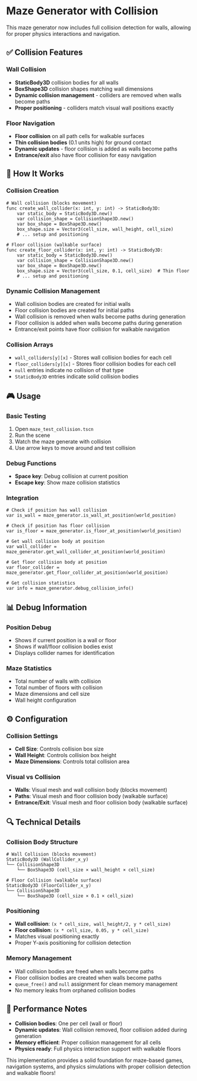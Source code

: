 # Maze Generator with Collision

This maze generator now includes full collision detection for walls, allowing for proper physics interactions and navigation.

## ✅ **Collision Features**

### **Wall Collision**
- **StaticBody3D** collision bodies for all walls
- **BoxShape3D** collision shapes matching wall dimensions
- **Dynamic collision management** - colliders are removed when walls become paths
- **Proper positioning** - colliders match visual wall positions exactly

### **Floor Navigation**
- **Floor collision** on all path cells for walkable surfaces
- **Thin collision bodies** (0.1 units high) for ground contact
- **Dynamic updates** - floor collision is added as walls become paths
- **Entrance/exit** also have floor collision for easy navigation

## 🔧 **How It Works**

### **Collision Creation**
```gdscript
# Wall collision (blocks movement)
func create_wall_collider(x: int, y: int) -> StaticBody3D:
    var static_body = StaticBody3D.new()
    var collision_shape = CollisionShape3D.new()
    var box_shape = BoxShape3D.new()
    box_shape.size = Vector3(cell_size, wall_height, cell_size)
    # ... setup and positioning

# Floor collision (walkable surface)
func create_floor_collider(x: int, y: int) -> StaticBody3D:
    var static_body = StaticBody3D.new()
    var collision_shape = CollisionShape3D.new()
    var box_shape = BoxShape3D.new()
    box_shape.size = Vector3(cell_size, 0.1, cell_size)  # Thin floor
    # ... setup and positioning
```

### **Dynamic Collision Management**
- Wall collision bodies are created for initial walls
- Floor collision bodies are created for initial paths
- Wall collision is removed when walls become paths during generation
- Floor collision is added when walls become paths during generation
- Entrance/exit points have floor collision for walkable navigation

### **Collision Arrays**
- `wall_colliders[y][x]` - Stores wall collision bodies for each cell
- `floor_colliders[y][x]` - Stores floor collision bodies for each cell
- `null` entries indicate no collision of that type
- `StaticBody3D` entries indicate solid collision bodies

## 🎮 **Usage**

### **Basic Testing**
1. Open `maze_test_collision.tscn`
2. Run the scene
3. Watch the maze generate with collision
4. Use arrow keys to move around and test collision

### **Debug Functions**
- **Space key**: Debug collision at current position
- **Escape key**: Show maze collision statistics

### **Integration**
```gdscript
# Check if position has wall collision
var is_wall = maze_generator.is_wall_at_position(world_position)

# Check if position has floor collision
var is_floor = maze_generator.is_floor_at_position(world_position)

# Get wall collision body at position
var wall_collider = maze_generator.get_wall_collider_at_position(world_position)

# Get floor collision body at position
var floor_collider = maze_generator.get_floor_collider_at_position(world_position)

# Get collision statistics
var info = maze_generator.debug_collision_info()
```

## 📊 **Debug Information**

### **Position Debug**
- Shows if current position is a wall or floor
- Shows if wall/floor collision bodies exist
- Displays collider names for identification

### **Maze Statistics**
- Total number of walls with collision
- Total number of floors with collision
- Maze dimensions and cell size
- Wall height configuration

## ⚙️ **Configuration**

### **Collision Settings**
- **Cell Size**: Controls collision box size
- **Wall Height**: Controls collision box height
- **Maze Dimensions**: Controls total collision area

### **Visual vs Collision**
- **Walls**: Visual mesh and wall collision body (blocks movement)
- **Paths**: Visual mesh and floor collision body (walkable surface)
- **Entrance/Exit**: Visual mesh and floor collision body (walkable surface)

## 🔍 **Technical Details**

### **Collision Body Structure**
```
# Wall Collision (blocks movement)
StaticBody3D (WallCollider_x_y)
└── CollisionShape3D
    └── BoxShape3D (cell_size × wall_height × cell_size)

# Floor Collision (walkable surface)
StaticBody3D (FloorCollider_x_y)
└── CollisionShape3D
    └── BoxShape3D (cell_size × 0.1 × cell_size)
```

### **Positioning**
- **Wall collision**: `(x * cell_size, wall_height/2, y * cell_size)`
- **Floor collision**: `(x * cell_size, 0.05, y * cell_size)`
- Matches visual positioning exactly
- Proper Y-axis positioning for collision detection

### **Memory Management**
- Wall collision bodies are freed when walls become paths
- Floor collision bodies are created when walls become paths
- `queue_free()` and `null` assignment for clean memory management
- No memory leaks from orphaned collision bodies

## 🚀 **Performance Notes**

- **Collision bodies**: One per cell (wall or floor)
- **Dynamic updates**: Wall collision removed, floor collision added during generation
- **Memory efficient**: Proper collision management for all cells
- **Physics ready**: Full physics interaction support with walkable floors

This implementation provides a solid foundation for maze-based games, navigation systems, and physics simulations with proper collision detection and walkable floors!
